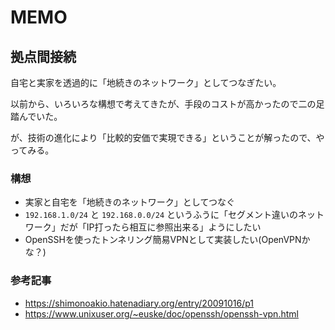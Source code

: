 # MEMO

## 拠点間接続

自宅と実家を透過的に「地続きのネットワーク」としてつなぎたい。

以前から、いろいろな構想で考えてきたが、手段のコストが高かったので二の足踏んでいた。

が、技術の進化により「比較的安価で実現できる」ということが解ったので、やってみる。

### 構想

- 実家と自宅を「地続きのネットワーク」としてつなぐ
- `192.168.1.0/24` と `192.168.0.0/24` というふうに「セグメント違いのネットワーク」だが「IP打ったら相互に参照出来る」ようにしたい
- OpenSSHを使ったトンネリング簡易VPNとして実装したい(OpenVPNかな？)

### 参考記事

- https://shimonoakio.hatenadiary.org/entry/20091016/p1
- https://www.unixuser.org/~euske/doc/openssh/openssh-vpn.html
